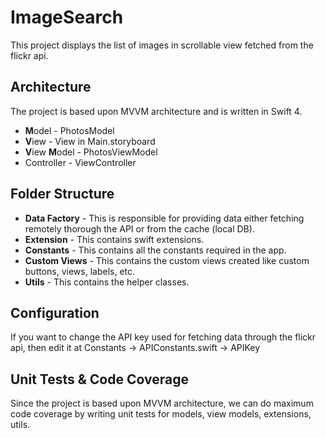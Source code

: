 # ImageSearch
This project displays the list of images in scrollable view fetched from the flickr api.

## Architecture
The project is based upon MVVM architecture and is written in Swift 4.

* **M**odel - PhotosModel
* **V**iew - View in Main.storyboard
* **V**iew **M**odel - PhotosViewModel
* Controller - ViewController


## Folder Structure
* **Data Factory** - This is responsible for providing data either fetching remotely thorough the API or from the cache (local DB). 
* **Extension** - This contains swift extensions.
* **Constants** - This contains all the constants required in the app. 
* **Custom Views** - This contains the custom views created like custom buttons, views, labels, etc. 
* **Utils** - This contains the helper classes. 

## Configuration
If you want to change the API key used for fetching data through the flickr api, then edit it at Constants -> APIConstants.swift -> APIKey

## Unit Tests & Code Coverage
Since the project is based upon MVVM architecture, we can do maximum code coverage by writing unit tests for models, view models, extensions, utils.
